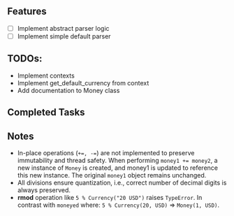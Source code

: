 ## Features
- [ ] Implement abstract parser logic
- [ ] Implement simple default parser

## TODOs:
* Implement contexts
* Implement get_default_currency from context
* Add documentation to Money class

## Completed Tasks


## Notes
* In-place operations (`+=, -=`) are not implemented to preserve immutability and thread safety. When performing `money1 += money2`, a new instance of `Money` is created, and money1 is updated to reference this new instance. The original `money1` object remains unchanged.  
* All divisions ensure quantization, i.e., correct number of decimal digits is always preserved.
* __rmod__ operation like `5 % Currency("20 USD")` raises `TypeError`. In contrast with `moneyed` where: `5 % Currency(20, USD)` => `Money(1, USD)`.
